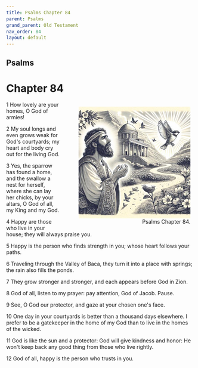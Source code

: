 ```yaml
---
title: Psalms Chapter 84
parent: Psalms
grand_parent: Old Testament
nav_order: 84
layout: default
---
```


## Psalms

# Chapter 84

<figure style="float: right; margin-right: 10px;">
    <img src="/assets/Image/Psalms/500/84.jpg" alt="Psalms Chapter 84" style="width: 300px; height: 300px; float: right;padding-left: 10px;"/>
    <figcaption style="clear: both;text-align: right;">Psalms Chapter 84.</figcaption>
</figure>
1 How lovely are your homes, O God of armies!

2 My soul longs and even grows weak for God's courtyards; my heart and body cry out for the living God.

3 Yes, the sparrow has found a home, and the swallow a nest for herself, where she can lay her chicks, by your altars, O God of all, my King and my God.

4 Happy are those who live in your house; they will always praise you.

5 Happy is the person who finds strength in you; whose heart follows your paths.

6 Traveling through the Valley of Baca, they turn it into a place with springs; the rain also fills the ponds.

7 They grow stronger and stronger, and each appears before God in Zion.

8 God of all, listen to my prayer: pay attention, God of Jacob. Pause.

9 See, O God our protector, and gaze at your chosen one's face.

10 One day in your courtyards is better than a thousand days elsewhere. I prefer to be a gatekeeper in the home of my God than to live in the homes of the wicked.

11 God is like the sun and a protector: God will give kindness and honor: He won't keep back any good thing from those who live rightly.

12 God of all, happy is the person who trusts in you.


